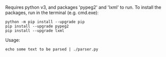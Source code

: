Requires python v3, and packages 'pypeg2' and 'lxml' to run. To install the packages, run in the terminal (e.g. cmd.exe):

    python -m pip install --upgrade pip
    pip install --upgrade pypeg2
    pip install --upgrade lxml

Usage:

    echo some text to be parsed | ./parser.py
